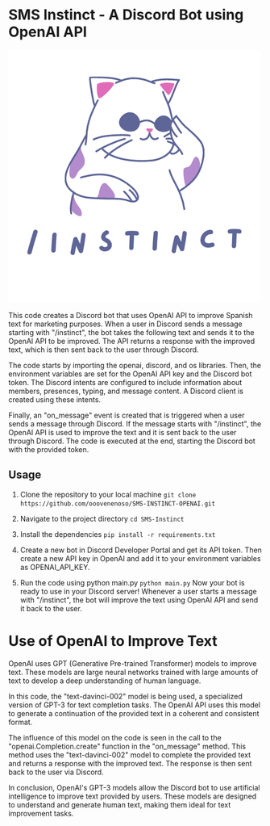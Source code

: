 # SMS Instinct - A Discord Bot using OpenAI API

![alt text](https://github.com/ooovenenoso/SMS-INSTINCT-OPENAI/blob/main/instinct.png)

This code creates a Discord bot that uses OpenAI API to improve Spanish text for marketing purposes. When a user in Discord sends a message starting with "/instinct", the bot takes the following text and sends it to the OpenAI API to be improved. The API returns a response with the improved text, which is then sent back to the user through Discord.

The code starts by importing the openai, discord, and os libraries. Then, the environment variables are set for the OpenAI API key and the Discord bot token. The Discord intents are configured to include information about members, presences, typing, and message content. A Discord client is created using these intents.

Finally, an "on_message" event is created that is triggered when a user sends a message through Discord. If the message starts with "/instinct", the OpenAI API is used to improve the text and it is sent back to the user through Discord. The code is executed at the end, starting the Discord bot with the provided token.

## Usage

1. Clone the repository to your local machine
```git clone https://github.com/ooovenenoso/SMS-INSTINCT-OPENAI.git```

2. Navigate to the project directory
```cd SMS-Instinct```
3. Install the dependencies
```pip install -r requirements.txt```
4. Create a new bot in Discord Developer Portal and get its API token. Then create a new API key in OpenAI and add it to your environment variables as OPENAI_API_KEY.
5. Run the code using python main.py
```python main.py```
Now your bot is ready to use in your Discord server! Whenever a user starts a message with "/instinct", the bot will improve the text using OpenAI API and send it back to the user.

# Use of OpenAI to Improve Text

OpenAI uses GPT (Generative Pre-trained Transformer) models to improve text. These models are large neural networks trained with large amounts of text to develop a deep understanding of human language.

In this code, the "text-davinci-002" model is being used, a specialized version of GPT-3 for text completion tasks. The OpenAI API uses this model to generate a continuation of the provided text in a coherent and consistent format.

The influence of this model on the code is seen in the call to the "openai.Completion.create" function in the "on_message" method. This method uses the "text-davinci-002" model to complete the provided text and returns a response with the improved text. The response is then sent back to the user via Discord.

In conclusion, OpenAI's GPT-3 models allow the Discord bot to use artificial intelligence to improve text provided by users. These models are designed to understand and generate human text, making them ideal for text improvement tasks.

